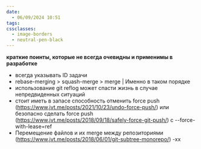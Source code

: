 ```yaml
---
date:
  - 06/09/2024 10:51
tags: 
cssclasses:
  - image-borders
  - neutral-pen-black
---
```

**краткие поинты, которые не всегда очевидны и применимы в разработке**

- всегда указывать ID задачи
- rebase-merging > squash-merge > merge | Именно в таком порядке
- использование git reflog может спасти жизнь в случае непредвиденных ситуаций
- стоит иметь в запасе способность отменить force push (https://www.jvt.me/posts/2021/10/23/undo-force-push/) или безопасно сделать force push (https://www.jvt.me/posts/2018/09/18/safely-force-git-push/) с --force-with-lease=ref
- Перемещение файлов и их merge между репозиториями (https://www.jvt.me/posts/2018/06/01/git-subtree-monorepo/)
-xx